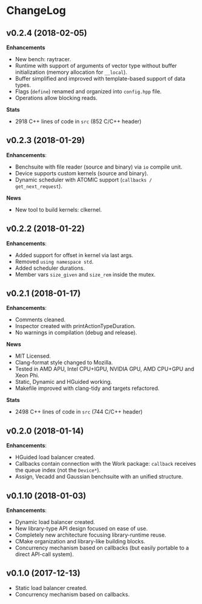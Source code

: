 # ChangeLog

## v0.2.4 (2018-02-05)

**Enhancements**

- New bench: raytracer.
- Runtime with support of arguments of vector type without buffer initialization (memory allocation for `__local`).
- Buffer simplified and improved with template-based support of data types.
- Flags (`define`) renamed and organized into `config.hpp` file.
- Operations allow blocking reads.

**Stats**

- 2918 C++ lines of code in `src` (852 C/C++ header)

## v0.2.3 (2018-01-29)

**Enhancements**:

- Benchsuite with file reader (source and binary) via `io` compile unit.
- Device supports custom kernels (source and binary).
- Dynamic scheduler with ATOMIC support (`callbacks / get_next_request`).

**News**

- New tool to build kernels: clkernel.

## v0.2.2 (2018-01-22)

**Enhancements**:

- Added support for offset in kernel via last args.
- Removed `using namespace std`.
- Added scheduler durations.
- Member vars `size_given` and `size_rem` inside the mutex.

## v0.2.1 (2018-01-17)

**Enhancements**:

- Comments cleaned.
- Inspector created with printActionTypeDuration.
- No warnings in compilation (debug and release).

**News**

- MIT Licensed.
- Clang-format style changed to Mozilla.
- Tested in AMD APU, Intel CPU+IGPU, NVIDIA GPU, AMD CPU+GPU and Xeon Phi.
- Static, Dynamic and HGuided working.
- Makefile improved with clang-tidy and targets refactored.

**Stats**

- 2498 C++ lines of code in `src` (744 C/C++ header)

## v0.2.0 (2018-01-14)

**Enhancements**:

- HGuided load balancer created.
- Callbacks contain connection with the Work package: `callback` receives the queue index (not the `Device*`).
- Assign, Vecadd and Gaussian benchsuite with an unified structure.

## v0.1.10 (2018-01-03)

**Enhancements**:

- Dynamic load balancer created.
- New library-type API design focused on ease of use.
- Completely new architecture focusing library-runtime reuse.
- CMake organization and library-like building blocks.
- Concurrency mechanism based on callbacks (but easily portable to a direct API-call system).

## v0.1.0 (2017-12-13)

- Static load balancer created.
- Concurrency mechanism based on callbacks.
